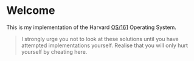 # Welcome

This is my implementation of the Harvard [OS/161](http://www.os161.org/resources/) Operating System.

> I strongly urge you not to look at these solutions until you have attempted implementations yourself. Realise that you will only hurt yourself by cheating here.
